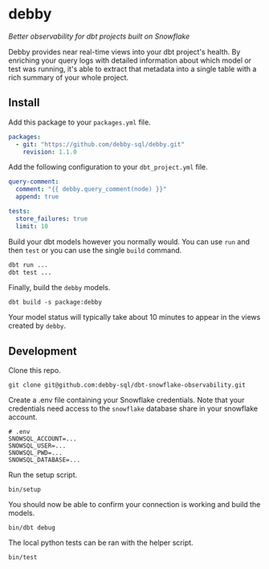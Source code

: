 # debby

_Better observability for dbt projects built on Snowflake_

Debby provides near real-time views into your dbt project's health. By enriching your query logs with detailed information about which model or test was running, it's able to extract that metadata into a single table with a rich summary of your whole project.

## Install

Add this package to your `packages.yml` file.

```yml
packages:
  - git: "https://github.com/debby-sql/debby.git"
    revision: 1.1.0
```

Add the following configuration to your `dbt_project.yml` file.

```yml
query-comment:
  comment: "{{ debby.query_comment(node) }}"
  append: true

tests:
  store_failures: true
  limit: 10  
```

Build your dbt models however you normally would. You can use `run` and then `test` or you can use the single `build` command.

```sh
dbt run ...
dbt test ...
```

Finally, build the `debby` models.

```
dbt build -s package:debby
```

Your model status will typically take about 10 minutes to appear in the views created by `debby`.

## Development

Clone this repo.

```
git clone git@github.com:debby-sql/dbt-snowflake-observability.git
```

Create a .env file containing your Snowflake credentials. Note that your credentials need access to the `snowflake` database share in your snowflake account.

```
# .env
SNOWSQL_ACCOUNT=...
SNOWSQL_USER=...
SNOWSQL_PWD=...
SNOWSQL_DATABASE=...
```

Run the setup script.

```
bin/setup
```

You should now be able to confirm your connection is working and build the models.

```
bin/dbt debug
```

The local python tests can be ran with the helper script.

```
bin/test
```
